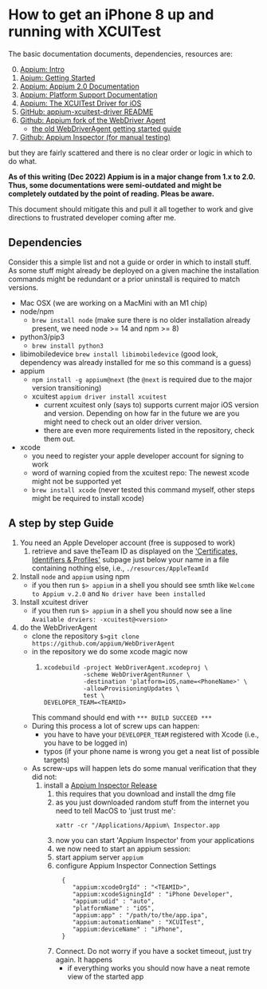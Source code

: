 # How to get an iPhone 8 up and running with XCUITest

The basic documentation documents, dependencies, resources are:

0. [Appium: Intro](https://appium.io/docs/en/about-appium/intro/)
1. [Apium: Getting Started](https://appium.io/docs/en/about-appium/getting-started/index.html)
2. [Appium: Appium 2.0 Documentation](https://appium.github.io/appium/docs/en/2.0/)
3. [Appium: Platform Support Documentation](https://appium.io/docs/en/about-appium/platform-support/index.html)
4. [Appium: The XCUITest Driver for iOS](https://appium.io/docs/en/drivers/ios-xcuitest/index.html)
5. [GitHub: appium-xcuitest-driver README](https://github.com/appium/appium-xcuitest-driver#readme)
6. [Github: Appium fork of the WebDriver Agent](https://github.com/appium/WebDriverAgent)
   - [the old WebDriverAgent getting started guide](https://github.com/facebookarchive/WebDriverAgent/wiki/Starting-WebDriverAgent) 
7. [Github: Appium Inspector (for manual testing)](https://github.com/appium/appium-inspector)

but they are fairly scattered and there is no clear order or logic in which to do what.

**As of this writing (Dec 2022) Appium is in a major change from 1.x to 2.0. Thus, some documentations were semi-outdated
and might be completely outdated by the point of reading. Pleas be aware.**

This document should mitigate this and pull it all together to work and give directions
to frustrated developer coming after me.


## Dependencies

Consider this a simple list and not a guide or order in which to install stuff. As some stuff might already be deployed on 
a given machine the installation commands might be redundant or a prior uninstall is required to match versions.

- Mac OSX (we are working on a MacMini with an M1 chip)
- node/npm
  - `brew install node` (make sure there is no older installation already present, we need node >= 14 and npm >= 8)
- python3/pip3
  - `brew install python3` 
- libimobiledevice
   `brew install libimobiledevice` (good look, dependency was already installed for me so this command is a guess)
- appium
   - `npm install -g appium@next` (the `@next` is required due to the major version transitioning)
   - xcuitest `appium driver install xcuitest`
     - current xcuitest only (says to) supports current major iOS version and version. Depending on how far in the future we are
        you might need to check out an older driver version.
     - there are even more requirements listed in the repository, check them out.
- xcode
  - you need to register your apple developer account for signing to work 
  - word of warning copied from the xcuitest repo: The newest xcode might not be supported yet
  - `brew install xcode` (never tested this command myself, other steps might be required to install xcode)
  



## A step by step Guide

1. You need an Apple Developer account (free is supposed to work)
   1. retrieve and save theTeam ID as displayed on the ['Certificates, Identifiers & Profiles'](https://developer.apple.com/account/resources/profiles/list) subpage just below your name
      in a file containing nothing else, i.e., `./resources/AppleTeamId`
2. Install `node` and `appium` using npm
   - if you then run `$> appium` in a shell you should see smth like `Welcome to Appium v.2.0` and `No driver have been installed`
3. Install xcuitest driver
   - if you then run `$> appium` in a shell you should now see a line `Available drviers: -xcuitest@<version>`
4. do the WebDriverAgent
   - clone the repository `$>git clone https://github.com/appium/WebDriverAgent`
   - in the repository we do some xcode magic now
      1. ```
         xcodebuild -project WebDriverAgent.xcodeproj \
                    -scheme WebDriverAgentRunner \
                    -destination 'platform=iOS,name=<PhoneName>' \
                    -allowProvisioningUpdates \
                    test \
         DEVELOPER_TEAM=<TEAMID>
         ```
        This command should end with `*** BUILD SUCCEED ***`
   - During this process a lot of screw ups can happen:
     - you have to have your `DEVELOPER_TEAM` registered with Xcode (i.e., you have to be logged in) 
     - typos (if your phone name is wrong you get a neat list of possible targets)
   - As screw-ups will happen lets do some manual verification that they did not:
     1. install a [Appium Inspector Release](https://github.com/appium/appium-inspector/releases)
        1. this requires that you download and install the dmg file
        2. as you just downloaded random stuff from the internet you need to tell MacOS to 'just trust me':
            ```
           xattr -cr "/Applications/Appium\ Inspector.app
            ```
        3. now you can start 'Appium Inspector' from your applications
        4. we now need to start an appium session:
        5. start appium server `appium`
        6. configure Appium Inspector Connection Settings 
        ``` 
             {
                "appium:xcodeOrgId" : "<TEAMID>",
                "appium:xcodeSigningId" : "iPhone Developer",
                "appium:udid" : "auto",
                "platformName" : "iOS",
                "appium:app" : "/path/to/the/app.ipa",
                "appium:automationName" : "XCUITest",
                "appium:deviceName" : "iPhone",
             }
        ```
        7. Connect. Do not worry if you have a socket timeout, just try again. It happens
            - if everything works you should now have a neat remote view of the started app
